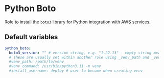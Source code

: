 # Python Boto
Role to install the `boto3` library for Python integration with AWS services.

<!--TOC-->
<!--ENDTOC-->

<!--ROLEVARS-->
## Default variables
```yaml
python_boto:
  boto3_version: "" # version string, e.g. "1.22.13" - empty string means latest
  # These are usually set within another role using _venv_path and _venv_command but can be overridden.
  #venv_path: /path/to/venv
  #venv_command: /usr/bin/python3.11 -m venv
  #install_username: deploy # user to become when creating venv

```

<!--ENDROLEVARS-->
